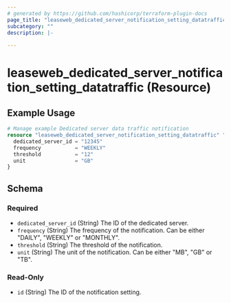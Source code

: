 ```yaml
---
# generated by https://github.com/hashicorp/terraform-plugin-docs
page_title: "leaseweb_dedicated_server_notification_setting_datatraffic Resource - leaseweb"
subcategory: ""
description: |-
  
---
```


# leaseweb_dedicated_server_notification_setting_datatraffic (Resource)



## Example Usage

```terraform
# Manage example Dedicated server data traffic notification
resource "leaseweb_dedicated_server_notification_setting_datatraffic" "example" {
  dedicated_server_id = "12345"
  frequency           = "WEEKLY"
  threshold           = "12"
  unit                = "GB"
}
```

<!-- schema generated by tfplugindocs -->
## Schema

### Required

- `dedicated_server_id` (String) The ID of the dedicated server.
- `frequency` (String) The frequency of the notification. Can be either "DAILY", "WEEKLY" or "MONTHLY".
- `threshold` (String) The threshold of the notification.
- `unit` (String) The unit of the notification. Can be either "MB", "GB" or "TB".

### Read-Only

- `id` (String) The ID of the notification setting.
